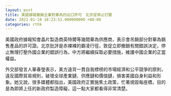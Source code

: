 ```yaml
---
layout: post
title: 美國據報撤銷企業對華為的出口許可　北京促停止打壓
date: 2021-01-18 16:23:51.000000000 +08:00
categories: rthk
---
```


美國政府據報知會晶片製造商英特爾等幾間華為供應商，表示會吊銷部分對華為銷售產品的許可證。北京批評是赤裸裸的霸凌行徑，敦促立即撤銷有關錯誤決定，停止無理打壓外國企業的錯誤行為，中方將繼續採取必要措施，維護中國企業的正當權益。

外交部發言人華春瑩表示，美方違背一貫自我標榜的市場經濟和公平競爭的原則，違反國際貿易規則，破壞全球產業鏈、供應鏈和價值鏈，損害美國自身利益和形象。她又說，很多媒體都指出，美國政府正實施焦土政策，忙著燒毀每座橋，目的是為即將上任的新政府製造障礙，這一點大家都看得非常清楚。

